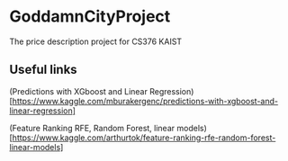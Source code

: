 # GoddamnCityProject
The price description project for CS376 KAIST

## Useful links
(Predictions with XGboost and Linear Regression)[https://www.kaggle.com/mburakergenc/predictions-with-xgboost-and-linear-regression]

(Feature Ranking RFE, Random Forest, linear models)[https://www.kaggle.com/arthurtok/feature-ranking-rfe-random-forest-linear-models]
